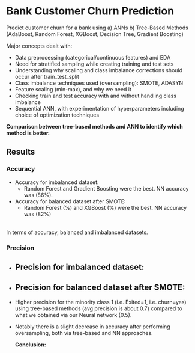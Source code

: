 # Bank Customer Churn Prediction
Predict customer churn for a bank using 
a) ANNs
b) Tree-Based Methods (AdaBoost, Random Forest, XGBoost, Decision Tree, Gradient Boosting)

Major concepts dealt with:
- Data preprocessing (categorical/continuous features) and EDA
- Need for stratified sampling while creating training and test sets
- Understanding why scaling and class imbalance corrections should occur after train_test_split
- Class imbalance techniques used (oversampling): SMOTE, ADASYN
- Feature scaling (min-max), and why we need it
- Checking train and test accuracy with and without handling class imbalance
- Sequential ANN, with experimentation of hyperparameters including choice of optimization techniques

**Comparison between tree-based methods and ANN to identify which method is better.**
<br>
## Results
### Accuracy
- Accuracy for imbalanced dataset:
  - Random Forest and Gradient Boosting  were the best. NN accuracy was (86%).
- Accuracy for balanced dataset after SMOTE:
  - Random Forest (%) and XGBoost (%) were the best. NN accuracy was (82%)
<br>
In terms of accuracy,   balanced and imbalanced datasets.


### Precision
- Precision for imbalanced dataset:
  --
- Precision for balanced dataset after SMOTE:
  --
- Higher precision for the minority class 1 (i.e. Exited=1, i.e. churn=yes) using tree-based methods (avg precision is about 0.7) compared to what we obtained via our Neural network (0.5).
- Notably there is a slight decrease in accuracy after performing oversampling, both via tree-based and NN approaches.

  **Conclusion:**
  
  

  
  






